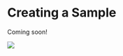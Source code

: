 # Creating a Sample

Coming soon!

<img src="https://telemetry.sharepointpnp.com/sp-dev-fx-webparts/docs/contributing/sample" />